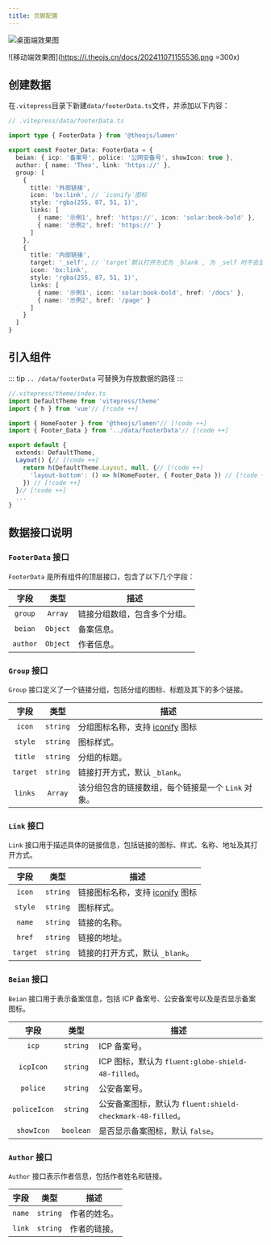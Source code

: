 ```yaml
---
title: 页脚配置
---
```


![桌面端效果图](https://i.theojs.cn/docs/202411071146149.png)

![移动端效果图](https://i.theojs.cn/docs/202411071155536.png =300x)

## 创建数据

在`.vitepress`目录下新建`data/footerData.ts`文件，并添加以下内容：

```ts
// .vitepress/data/footerData.ts

import type { FooterData } from '@theojs/lumen'

export const Footer_Data: FooterData = {
  beian: { icp: '备案号', police: '公网安备号', showIcon: true },
  author: { name: 'Theo', link: 'https://' },
  group: [
    {
      title: '外部链接',
      icon: 'bx:link', // `iconify`图标
      style: 'rgba(255, 87, 51, 1)',
      links: [
        { name: '示例1', href: 'https://', icon: 'solar:book-bold' },
        { name: '示例2', href: 'https://' }
      ]
    },
    {
      title: '内部链接',
      target: '_self', // `target`默认打开方式为 _blank , 为 _self 时不会显示外部链接图标
      icon: 'bx:link',
      style: 'rgba(255, 87, 51, 1)',
      links: [
        { name: '示例1', icon: 'solar:book-bold', href: '/docs' },
        { name: '示例2', href: '/page' }
      ]
    }
  ]
}
```

## 引入组件

::: tip
`.. /data/footerData` 可替换为存放数据的路径
:::

```ts
//.vitepress/theme/index.ts
import DefaultTheme from 'vitepress/theme'
import { h } from 'vue'// [!code ++]

import { HomeFooter } from '@theojs/lumen'// [!code ++]
import { Footer_Data } from '../data/footerData'// [!code ++]

export default {
  extends: DefaultTheme,
  Layout() {// [!code ++]
    return h(DefaultTheme.Layout, null, {// [!code ++]
      'layout-bottom': () => h(HomeFooter, { Footer_Data }) // [!code ++]
    }) // [!code ++]
  }// [!code ++]
  ...
}
```

## 数据接口说明

### `FooterData` 接口

`FooterData` 是所有组件的顶层接口，包含了以下几个字段：

|   字段   |   类型   | 描述                                                          |
| :------: | :------: | ------------------------------------------------------------- |
| `group`  | `Array`  | <Badge type="tip" text="可选" /> 链接分组数组，包含多个分组。 |
| `beian`  | `Object` | <Badge type="tip" text="可选" /> 备案信息。                   |
| `author` | `Object` | <Badge type="tip" text="可选" /> 作者信息。                   |

### `Group` 接口

`Group` 接口定义了一个链接分组，包括分组的图标、标题及其下的多个链接。

|   字段   |   类型   | 描述                                                                                                  |
| :------: | :------: | ----------------------------------------------------------------------------------------------------- |
|  `icon`  | `string` | <Badge type="tip" text="可选" /> 分组图标名称，支持 [iconify](https://icon-sets.iconify.design/) 图标 |
| `style`  | `string` | <Badge type="tip" text="可选" /> 图标样式。                                                           |
| `title`  | `string` | 分组的标题。                                                                                          |
| `target` | `string` | <Badge type="tip" text="可选" /> 链接打开方式，默认 `_blank`。                                        |
| `links`  | `Array`  | 该分组包含的链接数组，每个链接是一个 `Link` 对象。                                                    |

### `Link` 接口

`Link` 接口用于描述具体的链接信息，包括链接的图标、样式、名称、地址及其打开方式。

|   字段   |   类型   | 描述                                                                                                  |
| :------: | :------: | ----------------------------------------------------------------------------------------------------- |
|  `icon`  | `string` | <Badge type="tip" text="可选" /> 链接图标名称，支持 [iconify](https://icon-sets.iconify.design/) 图标 |
| `style`  | `string` | <Badge type="tip" text="可选" /> 图标样式。                                                           |
|  `name`  | `string` | 链接的名称。                                                                                          |
|  `href`  | `string` | 链接的地址。                                                                                          |
| `target` | `string` | <Badge type="tip" text="可选" /> 链接的打开方式，默认 `_blank`。                                      |

### `Beian` 接口

`Beian` 接口用于表示备案信息，包括 ICP 备案号、公安备案号以及是否显示备案图标。

|     字段     |   类型    | 描述                                                                                        |
| :----------: | :-------: | ------------------------------------------------------------------------------------------- |
|    `icp`     | `string`  | <Badge type="tip" text="可选" /> ICP 备案号。                                               |
|  `icpIcon`   | `string`  | <Badge type="tip" text="可选" /> ICP 图标，默认为 `fluent:globe-shield-48-filled`。         |
|   `police`   | `string`  | <Badge type="tip" text="可选" /> 公安备案号。                                               |
| `policeIcon` | `string`  | <Badge type="tip" text="可选" /> 公安备案图标，默认为 `fluent:shield-checkmark-48-filled`。 |
|  `showIcon`  | `boolean` | <Badge type="tip" text="可选" /> 是否显示备案图标，默认 `false`。                           |

### `Author` 接口

`Author` 接口表示作者信息，包括作者姓名和链接。

|  字段  |   类型   | 描述                                          |
| :----: | :------: | --------------------------------------------- |
| `name` | `string` | <Badge type="tip" text="可选" /> 作者的姓名。 |
| `link` | `string` | <Badge type="tip" text="可选" /> 作者的链接。 |
